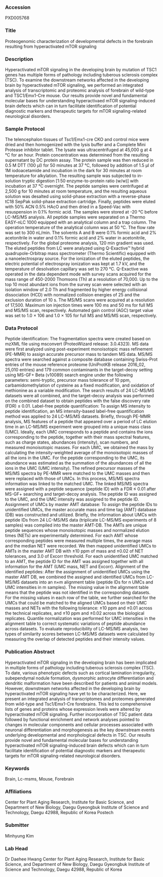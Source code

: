 ### Accession
PXD005768

### Title
Proteogenomic characterization of developmental defects in the forebrain resulting from hyperactivated mTOR signaling

### Description
Hyperactivated mTOR signaling in the developing brain by mutation of TSC1 genes has multiple forms of pathology including tuberous sclerosis complex (TSC). To examine the downstream networks affected in the developing brain by hyperactivated mTOR signaling, we performed an integrated analysis of transcriptomic and proteomic analysis of forebrain of wild-type and TSC1/Emx1-Cre mouse. Our results provide novel and fundamental molecular bases for understanding hyperactivaed mTOR signaling-induced brain defects which can in turn facilitate identification of potential diagnostic markers and therapeutic targets for mTOR signaling-related neurological disorders.

### Sample Protocol
The telencephalon tissues of Tsc1/Emx1-cre CKO and control mice were dried and then homogenized with the lysis buffer and a Complete Mini Protease inhibitor tablet. The lysate was ultracentrifuged at 45,000 g at 4 °C for an hour. Protein concentration was determined from the resulting supernatant by DC protein assay. The protein sample was then reduced in 0.5 M DTT (100 µl) for 50 minutes at 37 °C, followed by addition of 1.5 µl of 1M iodoacetamide and incubation in the dark for 30 minutes at room temperature for alkylation. The resulting sample was subjected to in-solution tryptic digestion [1:50 enzyme-to-protein ratio (w/w)] with incubation at 37 °C overnight. The peptide samples were centrifuged at 2,500 g for 10 minutes at room temperature, and the resulting aqueous solution was desalted using solid-phase extraction with a reverse-phase tC18 SepPak solid-phase extraction cartridge. Finally, peptides were eluted with 50% ACN 0.5% HAcO and then dried in a Speed-Vac with resuspension in 0.1% formic acid. The samples were stored at -20 °C before LC-MS/MS analysis.  All peptide samples were separated on a Thermo EASY-nLC 1000 equipped with an analytical column and a trap column. The operation temperature of the analytical column was at 50 °C. The flow rate was set to 300 nL/min. The solvents A and B were 0.1% formic acid and 2% acetonitrile in water and 0.1% formic acid and 2% water in acetonitrile, respectively. For the global proteome analysis, 120 min gradient was used. The eluted peptides from LC were analyzed using Q-Exactive™ hybrid quadrupole-Orbitrap mass spectrometer (Thermo Scientific) equipped with a nanoelectrospray source. For the ionization of the eluted peptides, the electric potential of electrospray ionization was kept at 1.7 kV, and the temperature of desolvation capillary was set to 270 °C. Q-Exactive was operated in the data dependent mode with survey scans acquired for the mass range of 450-2000 Thomsons (Th) at a resolution of 70,000. Up to the top 10 most abundant ions from the survey scan were selected with an isolation window of 2.0 Th and fragmented by higher energy collisional dissociation (HCD) with normalized collision energies of 25 and the exclusion duration of 10 s. The MS/MS scans were acquired at a resolution of 17,500. Maximum ion injection times were 100 ms and 50 ms for full MS and MS/MS scan, respectively. Automated gain control (AGC) target value was set to 1.0 × 106 and 1.0 × 105 for full MS and MS/MS scan, respectively.

### Data Protocol
Peptide identification: The fragmentation spectra were created based on mzXML file using msconvert (ProteoWizard release: 3.0.4323). MS data were first analyzed using post-experiment monoisotopic mass refinement (PE-MMR) to assign accurate precursor mass to tandem MS data. MS/MS spectra were searched against a composite database containing Swiss-Prot entries of the  mouse reference proteome (UniProtKB release 2016_02, 25,010 entries) and 179 common contaminants in the target-decoy setting using MS-GF+ Beta (v10089) search engine under the following parameters: semi-tryptic, precursor mass tolerance of 10 ppm, carbamidomethylation of cysteine as a fixed modification, and oxidation of methionine as a variable modification. The search results of 24 LC-MS/MS datasets were all combined, and the target-decoy analysis was performed on the combined dataset to obtain peptides with the false discovery rate (FDR) ≤ 0.01. Label-free peptide quantification: To assign MS intensity to peptide identification, an MS intensity-based label-free quantification method was applied to 24 LC-MS/MS datasets. Briefly, through PE-MMR analysis, MS features of a peptide that appeared over a period of LC elution time in an LC-MS/MS experiment were grouped into a unique mass class (UMC). Ideally, each UMC corresponds to a peptide and contains the ions corresponding to the peptide, together with their mass spectral features, such as charge states, abundances (intensity), scan numbers, and measured monoisotopic masses. For each UMC, we obtained the mass by calculating the intensity-weighted average of the monoisotopic masses of all the ions in the UMC. For the peptide corresponding to the UMC, its abundance was estimated as the summation of the abundances of all the ions in the UMC (UMC intensity). The refined precursor masses of the MS/MS spectra by PE-MMR were matched to the UMC masses and then were replaced with those of UMCs. In this process, MS/MS spectra information was linked to the matched UMC. The linked MS/MS spectra were assigned with a peptide sequence (peptide ID) with a FDR ≤ 0.01 after MS-GF+ searching and target-decoy analysis. The peptide ID was assigned to the UMC, and the UMC intensity was assigned to the peptide ID. Assignment of UMCs by master AMT database: To assign the peptide IDs to unidentified UMCs, the master accurate mass and time tag (AMT) database (DB) was constructed and utilized. Briefly, the information about UMCs with peptide IDs from 24 LC-MS/MS data (triplicate LC-MS/MS experiments of 8 samples) was compiled into the master AMT-DB. The AMTs are unique peptide sequences whose monoisotopic masses and normalized elution times (NETs) are experimentally determined. For each AMT whose corresponding peptides were measured multiple times, the average mass and the median NET were recorded. We then mapped unidentified UMCs to AMTs in the master AMT DB with ±10 ppm of mass and ±0.02 of NET tolerances, and 3.0 of Excorr threshold. For each unidentified UMC matched to an AMT, the peptide ID for the AMT was assigned together with all information for the AMT (UMC mass, NET and Excorr). Alignment of the identified peptides: After the assignment of unidentified UMCs using the master AMT DB, we combined the assigned and identified UMCs from LC-MS/MS datasets into an n×m alignment table (peptide IDs for n UMCs and UMC intensities in m samples). The missing value in the alignment table means that the peptide was not identified in the corresponding datasets. For the missing values in each row of the table, we further searched for the UMCs that could be matched to the aligned UMCs based on their UMC masses and NETs with the following tolerance: ±10 ppm and ±0.01 across the technical replicates, and ±10 ppm and ±0.02 across the biological replicates. Quantile normalization was performed for UMC intensities in the alignment table to correct systematic variations of peptide abundance across datasets. To evaluate reproducibility of LC-MS/MS analysis, two types of similarity scores between LC-MS/MS datasets were calculated by measuring the overlap of detected peptides and their intensity values.

### Publication Abstract
Hyperactivated mTOR signaling in the developing brain has been implicated in multiple forms of pathology including tuberous sclerosis complex (TSC). To date, various phenotypic defects such as cortical lamination irregularity, subependymal nodule formation, dysmorphic astrocyte differentiation and dendritic malformation have been described for patients and animal models. However, downstream networks affected in the developing brain by hyperactivated mTOR signaling have yet to be characterized. Here, we present an integrated analysis of transcriptomes and proteomes generated from wild-type and Tsc1/Emx1-Cre forebrains. This led to comprehensive lists of genes and proteins whose expression levels were altered by hyperactivated mTOR signaling. Further incorporation of TSC patient data followed by functional enrichment and network analyses pointed to changes in molecular components and cellular processes associated with neuronal differentiation and morphogenesis as the key downstream events underlying developmental and morphological defects in TSC. Our results provide novel and fundamental molecular bases for understanding hyperactivated mTOR signaling-induced brain defects which can in turn facilitate identification of potential diagnostic markers and therapeutic targets for mTOR signaling-related neurological disorders.

### Keywords
Brain, Lc-msms, Mouse, Forebrain

### Affiliations
Center for Plant Aging Research, Institute for Basic Science, and Department of New Biology, Daegu Gyeongbuk Institute of Science and Technology, Daegu 42988, Republic of Korea
Postech

### Submitter
Minhyung Kim

### Lab Head
Dr Daehee Hwang
Center for Plant Aging Research, Institute for Basic Science, and Department of New Biology, Daegu Gyeongbuk Institute of Science and Technology, Daegu 42988, Republic of Korea


